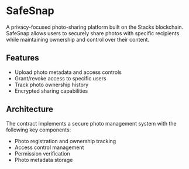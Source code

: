 # SafeSnap

A privacy-focused photo-sharing platform built on the Stacks blockchain. SafeSnap allows users to securely share photos with specific recipients while maintaining ownership and control over their content.

## Features
- Upload photo metadata and access controls
- Grant/revoke access to specific users
- Track photo ownership history
- Encrypted sharing capabilities

## Architecture
The contract implements a secure photo management system with the following key components:
- Photo registration and ownership tracking
- Access control management
- Permission verification
- Photo metadata storage